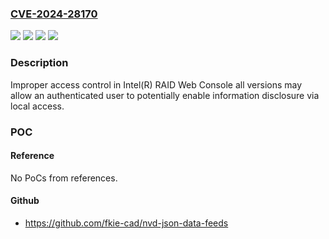 ### [CVE-2024-28170](https://cve.mitre.org/cgi-bin/cvename.cgi?name=CVE-2024-28170)
![](https://img.shields.io/static/v1?label=Product&message=Intel(R)%20RAID%20Web%20Console&color=blue)
![](https://img.shields.io/static/v1?label=Version&message=%3D%20See%20references%20&color=brighgreen)
![](https://img.shields.io/static/v1?label=Vulnerability&message=Improper%20access%20control&color=brighgreen)
![](https://img.shields.io/static/v1?label=Vulnerability&message=information%20disclosure&color=brighgreen)

### Description

Improper access control in Intel(R) RAID Web Console all versions may allow an authenticated user to potentially enable information disclosure via local access.

### POC

#### Reference
No PoCs from references.

#### Github
- https://github.com/fkie-cad/nvd-json-data-feeds

